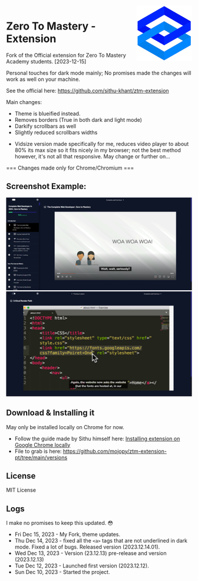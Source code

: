 <img align="right" width="150" height="150" src="./assets/ztm-logo.png">

# Zero To Mastery - Extension

Fork of the Official extension for Zero To Mastery Academy students. [2023-12-15]

Personal touches for dark mode mainly; No promises made the changes will work as well on your machine.

See the official here: <https://github.com/sithu-khant/ztm-extension>

Main changes: 

* Theme is blueified instead.
* Removes borders (True in both dark and light mode)
* Darkify scrollbars as well
* Slightly reduced scrollbars widths

- Vidsize version made specifically for me, reduces video player to about 80% its max size so it fits nicely in my browser; not the best method however, it's not all that responsive. May change or further on...

=== Changes made only for Chrome/Chromium ===

## Screenshot Example:

<img src="./assets/ztm-extension-screenshots/ztm-extension-blueified-01.png">

<img src="./assets/ztm-extension-screenshots/ztm-extension-blueified-02.png">

## Download & Installing it

May only be installed locally on Chrome for now. 

* Follow the guide made by Sithu himself here: [Installing extension on Google Chrome locally](./docs/install-on-chrome.md)
* File to grab is here: <https://github.com/mojopy/ztm-extension-pt/tree/main/versions>

## License

MIT License


## Logs

I make no promises to keep this updated. :flushed:

* Fri Dec 15, 2023 - My Fork, theme updates.
* Thu Dec 14, 2023 - fixed all the `<a>` tags that are not underlined in dark mode. Fixed a lot of bugs. Released version (2023.12.14.01).
* Wed Dec 13, 2023 - Version (23.12.13) pre-release and version (2023.12.13)
* Tue Dec 12, 2023 - Launched first version (2023.12.12).
* Sun Dec 10, 2023 - Started the project.
